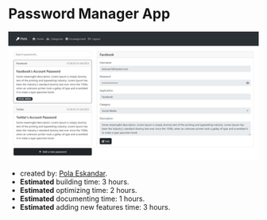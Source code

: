 # Password Manager App

![App Screenshot](./screenshots/001.png)

- created by: [Pola Eskandar](https://github.com/polaeskandar).
- **Estimated** building time: 3 hours.
- **Estimated** optimizing time: 2 hours.
- **Estimated** documenting time: 1 hours.
- **Estimated** adding new features time: 3 hours.